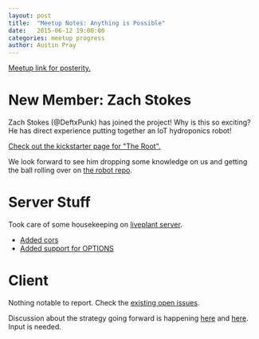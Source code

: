 ```yaml
---
layout: post
title:  "Meetup Notes: Anything is Possible"
date:   2015-06-12 19:00:00
categories: meetup progress
author: Austin Pray
---
```


[Meetup link for posterity.](http://www.meetup.com/Dallas-Web-Mobile-Development-Meetup/events/223056727/)

# New Member: Zach Stokes

Zach Stokes (@DeftxPunk) has joined the project! Why is this so exciting? He
has direct experience putting together an IoT hydroponics robot! 

[Check out the kickstarter page for "The Root".](https://www.kickstarter.com/projects/57013250/the-root-a-self-contained-solar-powered-plant-grow)

We look forward to see him dropping some knowledge on us and getting the ball
rolling over on [the robot repo](https://github.com/liveplant/liveplant-bot).

# Server Stuff

Took care of some housekeeping on [liveplant server](https://github.com/liveplant/liveplant-server). 

- [Added cors](https://github.com/liveplant/liveplant-server/issues/14)
- [Added support for OPTIONS](https://github.com/liveplant/liveplant-server/issues/14)

# Client 

Nothing notable to report. Check the [existing open issues](https://github.com/liveplant/liveplant.io/issues).

Discussion about the strategy going forward is happening
[here](https://github.com/liveplant/liveplant.io/issues/10) and
[here](https://github.com/liveplant/liveplant.io/issues/1). Input is needed.
